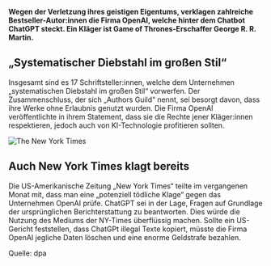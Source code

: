 **Wegen der Verletzung ihres geistigen Eigentums, verklagen zahlreiche Bestseller-Autor:innen die Firma OpenAI, welche hinter dem Chatbot ChatGPT steckt. Ein Kläger ist Game of Thrones-Erschaffer George R. R. Martin.** 

## „Systematischer Diebstahl im großen Stil“ 

Insgesamt sind es 17 Schriftsteller:innen, welche dem Unternehmen „systematischen Diebstahl im großen Stil“ vorwerfen. Der Zusammenschluss, der sich „Authors Guild“ nennt, sei besorgt davon, dass ihre Werke ohne Erlaubnis genutzt wurden. Die Firma OpenAI veröffentlichte in ihrem Statement, dass sie die Rechte jener Kläger:innen respektieren, jedoch auch von KI-Technologie profitieren sollten. 

![The New York Times](https://media.npr.org/assets/img/2023/02/15/ap21126651872636_custom-7be771a4c194c468e0eb461db37377d7da56cc1d.jpg)

## Auch New York Times klagt bereits 

Die US-Amerikanische Zeitung „New York Times“ teilte im vergangenen Monat mit, dass man eine „potenziell tödliche Klage“ gegen das Unternehmen OpenAI prüfe. ChatGPT sei in der Lage, Fragen auf Grundlage der ursprünglichen Berichterstattung zu beantworten. Dies würde die Nutzung des Mediums der NY-Times überflüssig machen. Sollte ein US-Gericht feststellen, dass ChatGPt illegal Texte kopiert, müsste die Firma OpenAI jegliche Daten löschen und eine enorme Geldstrafe bezahlen. 

Quelle: dpa


